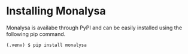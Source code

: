 
# Installing Monalysa

Monalysa is availabe through PyPI and can be easily installed using the following pip command.
```console
(.venv) $ pip install monalysa 
```